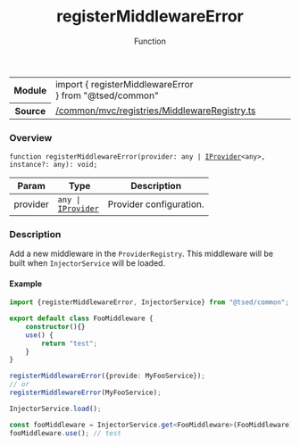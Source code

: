 
<header class="symbol-info-header"><h1 id="registermiddlewareerror">registerMiddlewareError</h1><label class="symbol-info-type-label function">Function</label></header>
<!-- summary -->
<section class="symbol-info"><table class="is-full-width"><tbody><tr><th>Module</th><td><div class="lang-typescript"><span class="token keyword">import</span> { registerMiddlewareError }&nbsp;<span class="token keyword">from</span>&nbsp;<span class="token string">"@tsed/common"</span></div></td></tr><tr><th>Source</th><td><a href="https://github.com/Romakita/ts-express-decorators/blob/v4.20.1/src//common/mvc/registries/MiddlewareRegistry.ts#L0-L0">/common/mvc/registries/MiddlewareRegistry.ts</a></td></tr></tbody></table></section>
<!-- overview -->


### Overview


<pre><code class="typescript-lang ">function <span class="token function">registerMiddlewareError</span><span class="token punctuation">(</span>provider<span class="token punctuation">:</span> <span class="token keyword">any</span> | <a href="#api/common/di/iprovider"><span class="token">IProvider</span></a><<span class="token keyword">any</span>><span class="token punctuation">,</span> instance?<span class="token punctuation">:</span> <span class="token keyword">any</span><span class="token punctuation">)</span><span class="token punctuation">:</span> <span class="token keyword">void</span><span class="token punctuation">;</span></code></pre>


<!-- Parameters -->


Param | Type | Description
---|---|---
 provider|<code>any &#124; <a href="#api/common/di/iprovider"><span class="token">IProvider</span></a><any></code>|Provider configuration.




<!-- Description -->


### Description

Add a new middleware in the `ProviderRegistry`. This middleware will be built when `InjectorService` will be loaded.

#### Example

```typescript
import {registerMiddlewareError, InjectorService} from "@tsed/common";

export default class FooMiddleware {
    constructor(){}
    use() {
        return "test";
    }
}

registerMiddlewareError({provide: MyFooService});
// or
registerMiddlewareError(MyFooService);

InjectorService.load();

const fooMiddleware = InjectorService.get<FooMiddleware>(FooMiddleware);
fooMiddleware.use(); // test
```

<!-- Members -->

